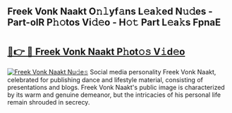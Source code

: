 ## Freek Vonk Naakt O𝚗𝚕yf𝚊ns L𝚎a𝚔ed N𝚞𝚍es - Part-olR P𝚑𝚘tos Vi𝚍𝚎o - H𝚘𝚝 Part L𝚎a𝚔s FpnaE

# <h2><a href="http://kf989l.oniu.top/?m=Freek+Vonk+Naakt">🔗👉 🔴 Freek Vonk Naakt P𝚑ot𝚘𝚜 V𝚒d𝚎o</a></h2>

[![Freek Vonk Naakt Nu𝚍e𝚜](https://i.imgur.com/0qMVB7G.gif)](http://kf989l.oniu.top/?m=Freek+Vonk+Naakt)
Social media personality Freek Vonk Naakt, celebrated for publishing dance and lifestyle material, consisting of presentations and blogs. Freek Vonk Naakt's public image is characterized by its warm and genuine demeanor, but the intricacies of his personal life remain shrouded in secrecy.  

